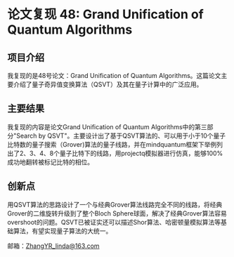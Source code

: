 #  论文复现 48: Grand Unification of Quantum Algorithms

## 项目介绍
我复现的是48号论文：Grand Unification of Quantum Algorithms。这篇论文主要介绍了量子奇异值变换算法（QSVT）及其在量子计算中的广泛应用。

## 主要结果
我复现的内容是论文Grand Unification of Quantum Algorithms中的第三部分"Search by QSVT"。主要设计出了基于QSVT算法的、可以用于小于10个量子比特数的量子搜索（Grover)算法的量子线路，并在mindquantum框架下举例列出了2、3、4、8个量子比特下的线路，用projectq模拟器进行仿真，能够100%成功地翻转被标记比特的相位。

## 创新点
用QSVT算法的思路设计了一个与经典Grover算法线路完全不同的线路，将经典Grover的二维旋转升级到了整个Bloch Sphere球面，解决了经典Grover算法容易overshoot的问题。QSVT已被证实还可以描述Shor算法、哈密顿量模拟算法等基础算法，有望实现量子算法的大统一。


邮箱：ZhangYR_linda@163.com